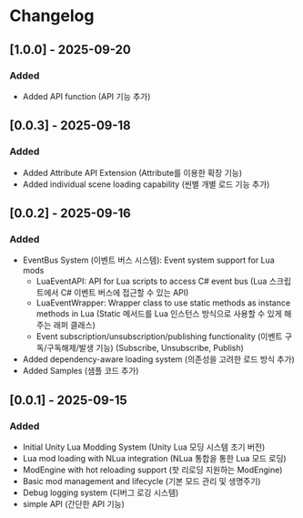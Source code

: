 # Changelog

## [1.0.0] - 2025-09-20
### Added
- Added API function (API 기능 추가)

## [0.0.3] - 2025-09-18
### Added
- Added Attribute API Extension (Attribute를 이용한 확장 기능)
- Added individual scene loading capability (씬별 개별 로드 기능 추가)

## [0.0.2] - 2025-09-16
### Added
- EventBus System (이벤트 버스 시스템): Event system support for Lua mods
    - LuaEventAPI: API for Lua scripts to access C# event bus (Lua 스크립트에서 C# 이벤트 버스에 접근할 수 있는 API)
    - LuaEventWrapper: Wrapper class to use static methods as instance methods in Lua (Static 메서드를 Lua 인스턴스 방식으로 사용할 수 있게 해주는 래퍼 클래스)
    - Event subscription/unsubscription/publishing functionality (이벤트 구독/구독해제/발생 기능) (Subscribe, Unsubscribe, Publish)
- Added dependency-aware loading system (의존성을 고려한 로드 방식 추가)
- Added Samples (샘플 코드 추가) 

## [0.0.1] - 2025-09-15
### Added
- Initial Unity Lua Modding System (Unity Lua 모딩 시스템 초기 버전)
- Lua mod loading with NLua integration (NLua 통합을 통한 Lua 모드 로딩)
- ModEngine with hot reloading support (핫 리로딩 지원하는 ModEngine)
- Basic mod management and lifecycle (기본 모드 관리 및 생명주기)
- Debug logging system (디버그 로깅 시스템)
- simple API (간단한 API 기능)
